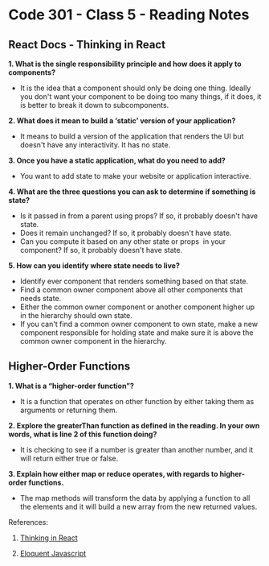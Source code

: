 # Code 301 - Class 5 - Reading Notes

## React Docs - Thinking in React

**1. What is the single responsibility principle and how does it apply to components?**

- It is the idea that a component should only be doing one thing. Ideally you don't want your component to be doing too many things, if it does, it is better to break it down to subcomponents.

**2. What does it mean to build a ‘static’ version of your application?**

- It means to build a version of the application that renders the UI but doesn't have any interactivity. It has no state.

**3. Once you have a static application, what do you need to add?**

- You want to add state to make your website or application interactive.

**4. What are the three questions you can ask to determine if something is state?**

- Is it passed in from a parent using props? If so, it probably doesn't have state.
- Does it remain unchanged? If so, it probably doesn't have state.
- Can you compute it based on any other state or props  in your component? If so, it probably doesn't have state.

**5. How can you identify where state needs to live?**

- Identify ever component that renders something based on that state.
- Find a common owner component above all other components that needs state.
- Either the common owner component or another component higher up in the hierarchy should own state.
- If you can't find a common owner component to own state, make a new component responsible for holding state and make sure it is above the common owner component in the hierarchy.

## Higher-Order Functions

**1. What is a “higher-order function”?**

- It is a function that operates on other function by either taking them as arguments or returning them.

**2. Explore the greaterThan function as defined in the reading. In your own words, what is line 2 of this function doing?**

- It is checking to see if a number is greater than another number, and it will return either true or false.

**3. Explain how either map or reduce operates, with regards to higher-order functions.**

- The map methods will transform the data by applying a function to all the elements and it will build a new array from the new returned values.

References: 

1. [Thinking in React](https://reactjs.org/docs/thinking-in-react.html)

2. [Eloquent Javascript](https://eloquentjavascript.net/05_higher_order.html#h_xxCc98lOBK)

